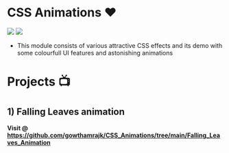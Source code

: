 # CSS Animations ❤️

![](https://img.shields.io/github/languages/count/gowthamrajk/CSS_Animations
)   ![](https://img.shields.io/github/languages/top/gowthamrajk/CSS_Animations
)

- This module consists of various attractive CSS effects and its demo with some colourfull UI features and astonishing animations

# Projects 📺

## 1) Falling Leaves animation

**Visit @ https://github.com/gowthamrajk/CSS_Animations/tree/main/Falling_Leaves_Animation**

<br>
